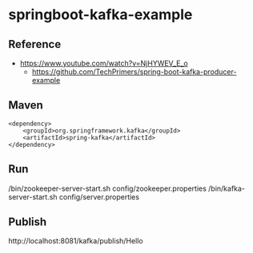 # springboot-kafka-example

## Reference
- https://www.youtube.com/watch?v=NjHYWEV_E_o
    - https://github.com/TechPrimers/spring-boot-kafka-producer-example
    
    
## Maven
```$xslt
<dependency>
    <groupId>org.springframework.kafka</groupId>
    <artifactId>spring-kafka</artifactId>
</dependency>
```


## Run
/bin/zookeeper-server-start.sh config/zookeeper.properties
/bin/kafka-server-start.sh config/server.properties

## Publish
http://localhost:8081/kafka/publish/Hello